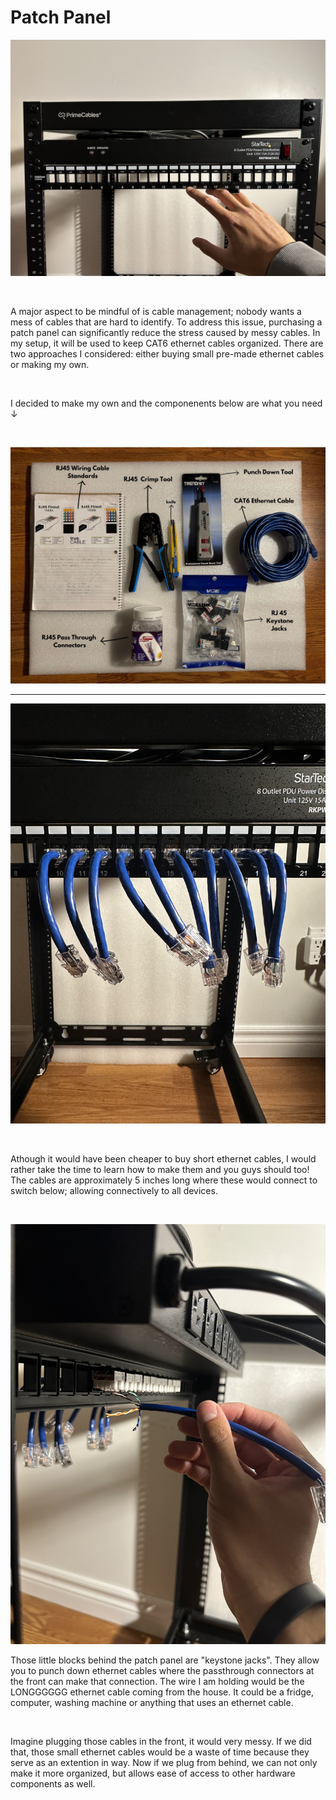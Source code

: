 # Patch Panel 
![Patch Panel](/IMAGES/PatchPanel.jpg)

<br>
<p> A major aspect to be mindful of is cable management; nobody wants a mess of cables that are hard to identify. To address this issue, purchasing a patch panel can significantly reduce the stress caused by messy cables. In my setup, it will be used to keep CAT6 ethernet cables organized. There are two approaches I considered: either buying small pre-made ethernet cables or making my own. </p>
<br>
<p>I decided to make my own and the componenents below are what you need ↓ </p>

<br> 

![Components](/IMAGES/Eth.jpg)
<hr> 

![Short Eth Cables](/IMAGES/ShortEth.jpg)

<br> 
<p> Athough it would have been cheaper to buy short ethernet cables, I would rather take the time to learn how to make them and you guys should too! The cables are approximately 5 inches long where these would connect to switch below; allowing connectively to all devices. </p>

<br>

![Keystone Demo](/IMAGES/KeystoneDemo.jpg)

<p> Those little blocks behind the patch panel are "keystone jacks". They allow you to punch down ethernet cables where the passthrough connectors at the front can make that connection. The wire I am holding would be the LONGGGGGG ethernet cable coming from the house. It could be a fridge, computer, washing machine or anything that uses an ethernet cable. </p>
<br>
<p> Imagine plugging those cables in the front, it would very messy. If we did that, those small ethernet cables would be a waste of time because they serve as an extention in way. Now if we plug from behind, we can not only make it more organized, but allows ease of access to other hardware components as well. </p>
